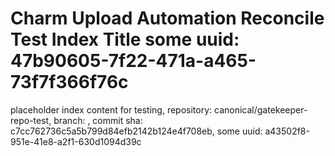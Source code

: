# Charm Upload Automation Reconcile Test Index Title some uuid: 47b90605-7f22-471a-a465-73f7f366f76c
 placeholder index content for testing,  repository: canonical/gatekeeper-repo-test,  branch: ,  commit sha: c7cc762736c5a5b799d84efb2142b124e4f708eb,  some uuid: a43502f8-951e-41e8-a2f1-630d1094d39c
